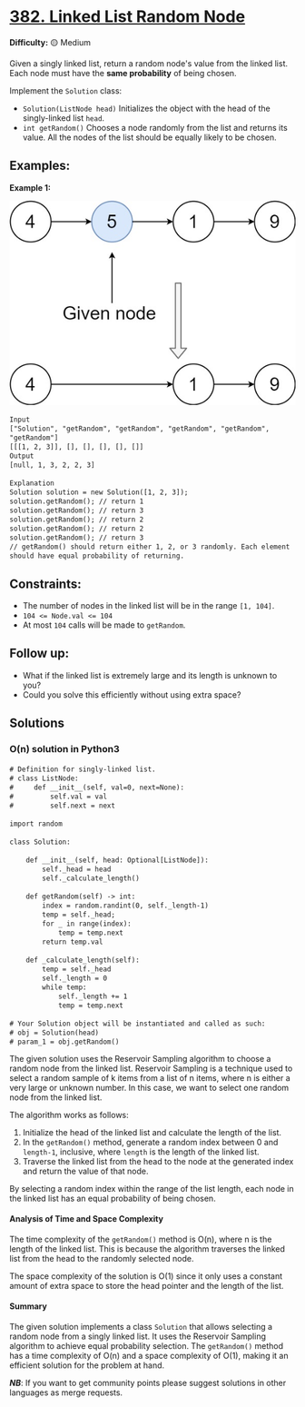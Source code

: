 # [382. Linked List Random Node](https://leetcode.com/problems/linked-list-random-node/)

**Difficulty:** :yellow_circle: Medium

Given a singly linked list, return a random node's value from the linked list. Each node must have the **same probability** of being chosen.

Implement the `Solution` class:

- `Solution(ListNode head)` Initializes the object with the head of the singly-linked list `head`.
- `int getRandom()` Chooses a node randomly from the list and returns its value. All the nodes of the list should be equally likely to be chosen.

## Examples:

**Example 1:**

![046_01.jpg](./resources/046_01.jpg)

```
Input
["Solution", "getRandom", "getRandom", "getRandom", "getRandom", "getRandom"]
[[[1, 2, 3]], [], [], [], [], []]
Output
[null, 1, 3, 2, 2, 3]

Explanation
Solution solution = new Solution([1, 2, 3]);
solution.getRandom(); // return 1
solution.getRandom(); // return 3
solution.getRandom(); // return 2
solution.getRandom(); // return 2
solution.getRandom(); // return 3
// getRandom() should return either 1, 2, or 3 randomly. Each element should have equal probability of returning.

```

## Constraints:

- The number of nodes in the linked list will be in the range `[1, 104]`.
- `104 <= Node.val <= 104`
- At most `104` calls will be made to `getRandom`.

## Follow up:

- What if the linked list is extremely large and its length is unknown to you?
- Could you solve this efficiently without using extra space?

## Solutions

### O(n) solution in Python3
```python3
# Definition for singly-linked list.
# class ListNode:
#     def __init__(self, val=0, next=None):
#         self.val = val
#         self.next = next

import random

class Solution:

    def __init__(self, head: Optional[ListNode]):
        self._head = head
        self._calculate_length()

    def getRandom(self) -> int:
        index = random.randint(0, self._length-1)
        temp = self._head;
        for _ in range(index):
            temp = temp.next
        return temp.val

    def _calculate_length(self):
        temp = self._head
        self._length = 0
        while temp:
            self._length += 1
            temp = temp.next

# Your Solution object will be instantiated and called as such:
# obj = Solution(head)
# param_1 = obj.getRandom()
```

The given solution uses the Reservoir Sampling algorithm to choose a random node from the linked list. Reservoir Sampling is a technique used to select a random sample of k items from a list of n items, where n is either a very large or unknown number. In this case, we want to select one random node from the linked list.

The algorithm works as follows:
1. Initialize the head of the linked list and calculate the length of the list.
2. In the `getRandom()` method, generate a random index between 0 and `length-1`, inclusive, where `length` is the length of the linked list.
3. Traverse the linked list from the head to the node at the generated index and return the value of that node.

By selecting a random index within the range of the list length, each node in the linked list has an equal probability of being chosen.

#### Analysis of Time and Space Complexity

The time complexity of the `getRandom()` method is O(n), where n is the length of the linked list. This is because the algorithm traverses the linked list from the head to the randomly selected node.

The space complexity of the solution is O(1) since it only uses a constant amount of extra space to store the head pointer and the length of the list.

#### Summary

The given solution implements a class `Solution` that allows selecting a random node from a singly linked list. It uses the Reservoir Sampling algorithm to achieve equal probability selection. The `getRandom()` method has a time complexity of O(n) and a space complexity of O(1), making it an efficient solution for the problem at hand.


***NB***: If you want to get community points please suggest solutions in other languages as merge requests.
